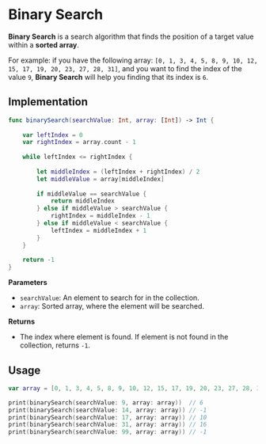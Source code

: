 # Binary Search

**Binary Search** is a search algorithm that finds the position of a target value within a **sorted array**.

For example: if you have the following array: `[0, 1, 3, 4, 5, 8, 9, 10, 12, 15, 17, 19, 20, 23, 27, 28, 31]`, and you want to find the index of the value `9`, **Binary Search** will help you finding that its index is `6`.

## Implementation

```swift
func binarySearch(searchValue: Int, array: [Int]) -> Int {
    
    var leftIndex = 0
    var rightIndex = array.count - 1
    
    while leftIndex <= rightIndex {
        
        let middleIndex = (leftIndex + rightIndex) / 2
        let middleValue = array[middleIndex]
        
        if middleValue == searchValue {
            return middleIndex
        } else if middleValue > searchValue {
            rightIndex = middleIndex - 1
        } else if middleValue < searchValue {
            leftIndex = middleIndex + 1
        }
    }
    
    return -1
}
```

**Parameters**
- `searchValue`: An element to search for in the collection.
- `array`: Sorted array, where the element will be searched.

**Returns**
- The index where element is found. If element is not found in the collection, returns `-1`.

## Usage

```swift
var array = [0, 1, 3, 4, 5, 8, 9, 10, 12, 15, 17, 19, 20, 23, 27, 28, 31]

print(binarySearch(searchValue: 9, array: array))  // 6
print(binarySearch(searchValue: 14, array: array)) // -1
print(binarySearch(searchValue: 17, array: array)) // 10
print(binarySearch(searchValue: 31, array: array)) // 16
print(binarySearch(searchValue: 99, array: array)) // -1

```